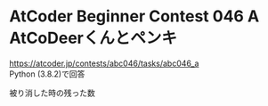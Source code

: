 # AtCoder Beginner Contest 046 A AtCoDeerくんとペンキ  
https://atcoder.jp/contests/abc046/tasks/abc046_a  
Python (3.8.2)で回答  

被り消した時の残った数
